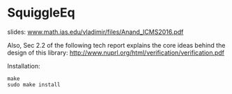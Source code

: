 # SquiggleEq
slides:
www.math.ias.edu/vladimir/files/Anand_ICMS2016.pdf

Also, Sec 2.2 of the following tech report explains the core ideas behind the design of this library:
http://www.nuprl.org/html/verification/verification.pdf

Installation:

`make`    
`sudo make install`
